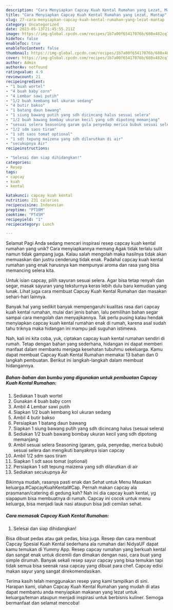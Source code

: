 ```yaml
---
description: "Cara Menyiapkan Capcay Kuah Kental Rumahan yang Lezat, Mantap"
title: "Cara Menyiapkan Capcay Kuah Kental Rumahan yang Lezat, Mantap"
slug: 27-cara-menyiapkan-capcay-kuah-kental-rumahan-yang-lezat-mantap
category: Uncategorized
date: 2023-05-13T21:45:55.211Z
image: https://img-global.cpcdn.com/recipes/1b7a00f65417076b/680x482cq70/capcay-kuah-kental-rumahan-foto-resep-utama.jpg
hideToc: false
enableToc: true
enableTocContent: false
thumbnail: https://img-global.cpcdn.com/recipes/1b7a00f65417076b/680x482cq70/capcay-kuah-kental-rumahan-foto-resep-utama.jpg
cover: https://img-global.cpcdn.com/recipes/1b7a00f65417076b/680x482cq70/capcay-kuah-kental-rumahan-foto-resep-utama.jpg
author: Admin
authorAv: notfound
ratingvalue: 4.9
reviewcount: 21
recipeingredient:
- "1 buah wortel"
- "4 buah baby corn"
- "4 Lembar sawi putih"
- "1/2 buah kembang kol ukuran sedang"
- "4 butir bakso"
- "1 batang daun bawang"
- "1 siung bawang putih yang sdh dicincang halus sesuai selera"
- "1/2 buah bawang bombay ukuran kecil yang sdh dipotong memanjang"
- "sesuai selera Seasoning garam gula penyedap merica bubuk sesuai selera dan mengikuti banyaknya isian capcay"
- "1/2 sdm saos tiram"
- "1 sdt saos tomat optional"
- "1 sdt tepung maizena yang sdh dilarutkan di air"
- "secukupnya Air"
recipeinstructions:

- "Selesai dan siap dihidangkan!"
categories:
- Resep
tags:
- capcay
- kuah
- kental

katakunci: capcay kuah kental 
nutrition: 231 calories
recipecuisine: Indonesian
preptime: "PT10M"
cooktime: "PT45M"
recipeyield: "1"
recipecategory: Lunch

---
```



Selamat Pagi Anda sedang mencari inspirasi resep capcay kuah kental rumahan yang unik? Cara menyiapkannya memang Agak tidak terlalu sulit namun tidak gampang juga. Kalau salah mengolah maka hasilnya tidak akan memuaskan dan justru cenderung tidak enak. Padahal capcay kuah kental rumahan yang enak harusnya kan mempunyai aroma dan rasa yang bisa memancing selera kita.


Untuk isian capcay, pilih sayuran sesuai selera. Agar bisa tetap renyah dan segar, masak sayuran yang teksturnya keras lebih dulu baru kemudian yang lunak. Lihat juga cara membuat Capcay Kuah Kental Rumahan dan masakan sehari-hari lainnya.

Banyak hal yang sedikit banyak mempengaruhi kualitas rasa dari capcay kuah kental rumahan, mulai dari jenis bahan, lalu pemilihan bahan segar sampai cara mengolah dan menyajikannya. Tak perlu pusing kalau hendak menyiapkan capcay kuah kental rumahan enak di rumah, karena asal sudah tahu triknya maka hidangan ini mampu jadi suguhan istimewa.


Nah, kali ini kita coba, yuk, ciptakan capcay kuah kental rumahan sendiri di rumah. Tetap dengan bahan yang sederhana, hidangan ini dapat memberi manfaat dalam membantu menjaga kesehatan tubuhmu sekeluarga. Kamu dapat membuat Capcay Kuah Kental Rumahan memakai 13 bahan dan 0 langkah pembuatan. Berikut ini langkah-langkah dalam membuat hidangannya.

<!--inarticleads1-->

##### Bahan-bahan dan bumbu yang digunakan untuk pembuatan Capcay Kuah Kental Rumahan:

1. Sediakan 1 buah wortel
1. Gunakan 4 buah baby corn
1. Ambil 4 Lembar sawi putih
1. Siapkan 1/2 buah kembang kol ukuran sedang
1. Ambil 4 butir bakso
1. Persiapkan 1 batang daun bawang
1. Siapkan 1 siung bawang putih yang sdh dicincang halus (sesuai selera)
1. Sediakan 1/2 buah bawang bombay ukuran kecil yang sdh dipotong memanjang
1. Ambil sesuai selera Seasoning (garam, gula, penyedap, merica bubuk) sesuai selera dan mengikuti banyaknya isian capcay
1. Ambil 1/2 sdm saos tiram
1. Siapkan 1 sdt saos tomat (optional)
1. Persiapkan 1 sdt tepung maizena yang sdh dilarutkan di air
1. Sediakan secukupnya Air


Bikinnya mudah, rasanya pasti enak dan Sehat untuk Menu Masakan keluarga.#CapcayKuahKental#Cap. Pernah makan capcay ala prasmanan/catering di gedung kah? Nah ini dia capcay kuah kental, yg siapapum bisa membuatnya di rumah. Capcay ini cocok untuk menu keluarga, bisa menjadi lauk nasi ataupun bisa jadi cemilan sehat. 

<!--inarticleads2-->

##### Cara memasak Capcay Kuah Kental Rumahan:


1. Selesai dan siap dihidangkan!

Bisa dibuat pedas atau gak pedas, bisa juga. Resep dan cara membuat Capcay Spesial Kuah Kental sederhana ala rumahan dari NidyaUF dapat kamu temukan di Yummy App. Resep capcay rumahan yang berkuah kental dan sangat enak untuk dicemili dan dimakan dengan nasi, cara buat yang simple dirumah. Banyak sekali resep sayur capcay yang bisa temukan tapi tidak semua bisa seenak rasa capcay yang dibuat para chef. Capcay edisi makan sayur yang sangat direkomendasikan. 

Terima kasih telah menggunakan resep yang kami tampilkan di sini. Harapan kami, olahan Capcay Kuah Kental Rumahan yang mudah di atas dapat membantu anda menyiapkan makanan yang lezat untuk keluarga/teman ataupun menjadi inspirasi untuk berbisnis kuliner. Semoga bermanfaat dan selamat mencoba!
